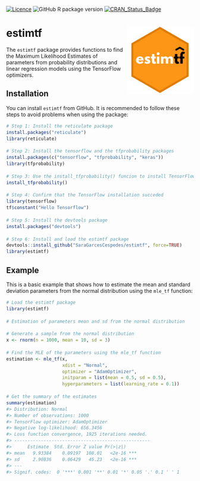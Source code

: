 
<!-- README.md is generated from README.Rmd. Please edit that file -->

<!-- badges: start -->

<!-- [![R-CMD-check](https://github.com/SaraGarcesCespedes/estimtf/workflows/R-CMD-check/badge.svg)](https://github.com/SaraGarcesCespedes/estimtf/actions) -->

[![Licence](https://img.shields.io/badge/licence-GPL--3-blue.svg)](https://www.gnu.org/licenses/gpl-3.0.en.html)
![GitHub R package
version](https://img.shields.io/github/r-package/v/SaraGarcesCespedes/estimtf)
[![CRAN\_Status\_Badge](https://www.r-pkg.org/badges/version/estimtf)](https://cran.r-project.org/package=estimtf)
<!-- [![Travis build status](https://travis-ci.com/SaraGarcesCespedes/estimtf.svg?branch=master)](https://travis-ci.com/SaraGarcesCespedes/estimtf) -->
<!-- badges: end -->

# estimtf <img src="man/figures/logo_sinfondo.png" align="right" height="180" align="right"/>

The `estimtf` package provides functions to find the Maximum Likelihood
Estimates of parameters from probability distributions and linear
regression models using the TensorFlow optimizers.

## Installation

You can install `estimtf` from GitHub. It is recommended to follow these
steps to avoid problems when using the package:

``` r
# Step 1: Install the reticulate package
install.packages("reticulate")
library(reticulate)

# Step 2: Install the tensorflow and the tfprobability packages
install.packages(c("tensorflow", "tfprobability", "keras"))
library(tfprobability)

# Step 3: Use the install_tfprobability() funcion to install TensorFlow and TensorFlow Probability modules
install_tfprobability()

# Step 4: Confirm that the TensorFlow installation succeded
library(tensorflow)
tf$constant("Hello Tensorflow")

# Step 5: Install the devtools package
install.packages("devtools")

# Step 6: Install and load the estimtf package
devtools::install_github("SaraGarcesCespedes/estimtf", force=TRUE)
library(estimtf)
```

## Example

This is a basic example that shows how to estimate the mean and standard
deviation parameters from the normal distribution using the `mle_tf`
function:

``` r
# Load the estimtf package
library(estimtf)

# Estimation of parameters mean and sd from the normal distribution

# Generate a sample from the normal distribution
x <- rnorm(n = 1000, mean = 10, sd = 3)

# Find the MLE of the parameters using the mle_tf function
estimation <- mle_tf(x, 
                     xdist = "Normal", 
                     optimizer = "AdamOptimizer",
                     initparam = list(mean = 0.5, sd = 0.5),
                     hyperparameters = list(learning_rate = 0.1))

# Get the summary of the estimates
summary(estimation)
#> Distribution: Normal 
#> Number of observations: 1000 
#> TensorFlow optimizer: AdamOptimizer 
#> Negative log-likelihood: 656.3456 
#> Loss function convergence, 1925 iterations needed. 
#> ---------------------------------------------------
#>      Estimate  Std. Error Z value Pr(>|z|)    
#> mean   9.93384    0.09197  108.01   <2e-16 ***
#> sd     2.90836    0.06429   45.23   <2e-16 ***
#> ---
#> Signif. codes:  0 '***' 0.001 '**' 0.01 '*' 0.05 '.' 0.1 ' ' 1
```
